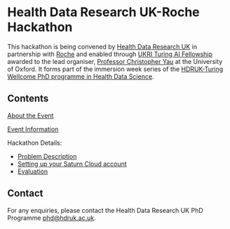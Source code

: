 # Health Data Research UK-Roche Hackathon

This hackathon is being convened by [Health Data Research UK](http://www.hdruk.ac.uk) in partnership with [Roche](http://www.roche.com) and enabled through [UKRI Turing AI Fellowship](https://www.gov.uk/government/publications/turing-artificial-intelligence-fellowships/turing-artificial-intelligence-fellowships) awarded to the lead organiser, [Professor Christopher Yau](https://www.wrh.ox.ac.uk/team/christoper-yau) at the University of Oxford. It forms part of the immersion week series of the [HDRUK-Turing Wellcome PhD programme in Health Data Science](https://www.hdruk.ac.uk/careers-in-health-data-science/further-education/phd-programme/).

## Contents

[About the Event](files/about.md)

[Event Information](files/eventinfo.md)

Hackathon Details:

- [Problem Description](files/problem.md)
- [Setting up your Saturn Cloud account](setup.md)
- [Evaluation](evaluation.md)

## Contact

For any enquiries, please contact the Health Data Research UK PhD Programme [phd@hdruk.ac.uk](phd@hdruk.ac.uk).
